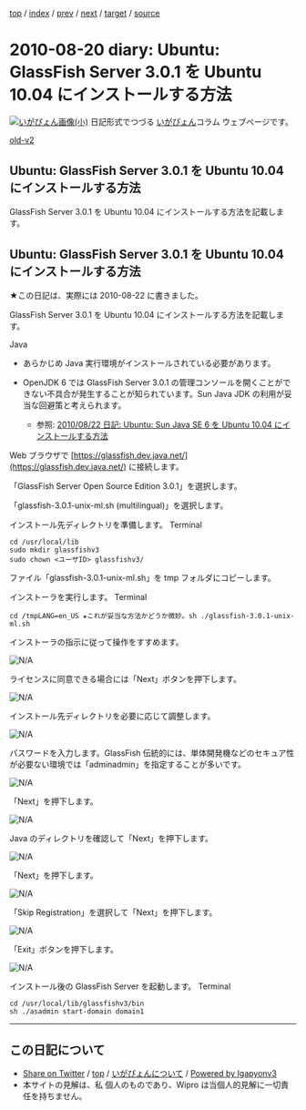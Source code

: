 [top](../index.html) 
 / [index](index.html) 
 / [prev](ig100819.html) 
 / [next](ig100821.html) 
 / [target](https://igapyon.github.io/diary/2010/ig100820.html) 
 / [source](https://github.com/igapyon/diary/blob/master/2010/ig100820.src.md) 

2010-08-20 diary: Ubuntu: GlassFish Server 3.0.1 を Ubuntu 10.04 にインストールする方法
=====================================================================================================
[![いがぴょん画像(小)](https://igapyon.github.io/diary/images/iga200306s.jpg "いがぴょん")](https://igapyon.github.io/diary/memo/memoigapyon.html) 日記形式でつづる [いがぴょん](https://igapyon.github.io/diary/memo/memoigapyon.html)コラム ウェブページです。

[old-v2](ig100820-orig.html)

## Ubuntu: GlassFish Server 3.0.1 を Ubuntu 10.04 にインストールする方法

GlassFish Server 3.0.1 を Ubuntu 10.04 にインストールする方法を記載します。


## Ubuntu: GlassFish Server 3.0.1 を Ubuntu 10.04 にインストールする方法

★この日記は、実際には 2010-08-22 に書きました。

GlassFish Server 3.0.1 を Ubuntu 10.04 にインストールする方法を記載します。

Java

* あらかじめ Java 実行環境がインストールされている必要があります。
  
* OpenJDK 6 では GlassFish Server 3.0.1 の管理コンソールを開くことができない不具合が発生することが知られています。Sun
  Java JDK の利用が妥当な回避策と考えられます。
  
  * 参照: [2010/08/22 日記: Ubuntu: Sun Java SE 6 を Ubuntu 10.04 にインストールする方法](ig100822.html)
  

Web ブラウザで [https://glassfish.dev.java.net/](https://glassfish.dev.java.net/) に接続します。

「GlassFish Server Open Source Edition 3.0.1」を選択します。

「glassfish-3.0.1-unix-ml.sh (multilingual)」を選択します。

インストール先ディレクトリを準備します。
Terminal

      
```
cd /usr/local/lib
sudo mkdir glassfishv3
sudo chown <ユーザID> glassfishv3/
```

      

ファイル「glassfish-3.0.1-unix-ml.sh」を tmp フォルダにコピーします。

インストーラを実行します。
Terminal

      
```
cd /tmpLANG=en_US ★これが妥当な方法かどうか微妙。sh ./glassfish-3.0.1-unix-ml.sh
```

      

インストーラの指示に従って操作をすすめます。

![N/A](http://www.igapyon.jp/igapyon/image/diary/2010/20100820ubugf001.png)

ライセンスに同意できる場合には「Next」ボタンを押下します。

![N/A](http://www.igapyon.jp/igapyon/image/diary/2010/20100820ubugf002.png)

インストール先ディレクトリを必要に応じて調整します。

![N/A](http://www.igapyon.jp/igapyon/image/diary/2010/20100820ubugf003.png)

パスワードを入力します。GlassFish 伝統的には、単体開発機などのセキュア性が必要ない環境では「adminadmin」を指定することが多いです。

![N/A](http://www.igapyon.jp/igapyon/image/diary/2010/20100820ubugf004.png)

「Next」を押下します。

![N/A](http://www.igapyon.jp/igapyon/image/diary/2010/20100820ubugf005.png)

Java のディレクトリを確認して「Next」を押下します。

![N/A](http://www.igapyon.jp/igapyon/image/diary/2010/20100820ubugf006.png)

「Next」を押下します。

![N/A](http://www.igapyon.jp/igapyon/image/diary/2010/20100820ubugf007.png)

「Skip Registration」を選択して「Next」を押下します。

![N/A](http://www.igapyon.jp/igapyon/image/diary/2010/20100820ubugf008.png)

「Exit」ボタンを押下します。

![N/A](http://www.igapyon.jp/igapyon/image/diary/2010/20100820ubugf009.png)

インストール後の GlassFish Server を起動します。
Terminal

      
```
cd /usr/local/lib/glassfishv3/bin
sh ./asadmin start-domain domain1
```


----------------------------------------------------------------------------------------------------

## この日記について

* [Share on Twitter](https://twitter.com/intent/tweet?hashtags=igapyon%2Cdiary%2C%E3%81%84%E3%81%8C%E3%81%B4%E3%82%87%E3%82%93&text=Ubuntu%3A+GlassFish+Server+3.0.1+%E3%82%92+Ubuntu+10.04+%E3%81%AB%E3%82%A4%E3%83%B3%E3%82%B9%E3%83%88%E3%83%BC%E3%83%AB%E3%81%99%E3%82%8B%E6%96%B9%E6%B3%95&url=https%3A%2F%2Figapyon.github.io%2Fdiary%2F2010%2Fig100820.html) / [top](../index.html) / [いがぴょんについて](https://igapyon.github.io/diary/memo/memoigapyon.html) / [Powered by Igapyonv3](https://github.com/igapyon/igapyonv3)
* 本サイトの見解は、私 個人のものであり、Wipro は当個人的見解に一切責任を持ちません。 
